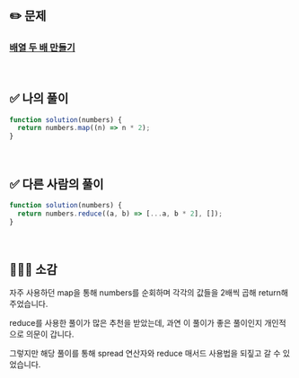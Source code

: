 ## ✏️ 문제

### [배열 두 배 만들기](https://school.programmers.co.kr/learn/courses/30/lessons/120809)

<br>

## ✅ 나의 풀이

```javascript
function solution(numbers) {
  return numbers.map((n) => n * 2);
}
```

<br>

## ✅ 다른 사람의 풀이

```javascript
function solution(numbers) {
  return numbers.reduce((a, b) => [...a, b * 2], []);
}
```

<br>

## 💁🏻‍♀️ 소감

자주 사용하던 map을 통해 numbers를 순회하며 각각의 값들을 2배씩 곱해 return해 주었습니다.

reduce를 사용한 풀이가 많은 추천을 받았는데, 과연 이 풀이가 좋은 풀이인지 개인적으로 의문이 갑니다.

그렇지만 해당 풀이를 통해 spread 연산자와 reduce 매서드 사용법을 되짚고 갈 수 있었습니다.
